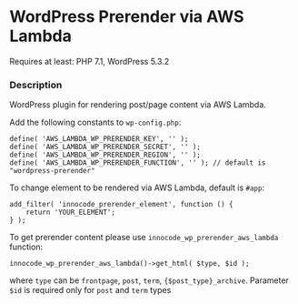 # WordPress Prerender via AWS Lambda

Requires at least: PHP 7.1, WordPress 5.3.2

###    Description
WordPress plugin for rendering post/page content via AWS Lambda.

Add the following constants to `wp-config.php`:

````
define( 'AWS_LAMBDA_WP_PRERENDER_KEY', '' );
define( 'AWS_LAMBDA_WP_PRERENDER_SECRET', '' );
define( 'AWS_LAMBDA_WP_PRERENDER_REGION', '' );
define( 'AWS_LAMBDA_WP_PRERENDER_FUNCTION', '' ); // default is "wordpress-prerender"
````

To change element to be rendered via AWS Lambda, default is `#app`:
````
add_filter( 'innocode_prerender_element', function () {
    return 'YOUR_ELEMENT';
} );
````

To get prerender content please use `innocode_wp_prerender_aws_lambda` function:

````
innocode_wp_prerender_aws_lambda()->get_html( $type, $id );
````

where `type` can be `frontpage`, `post`, `term`, `{$post_type}_archive`. Parameter `$id` is required only for `post` and `term` types